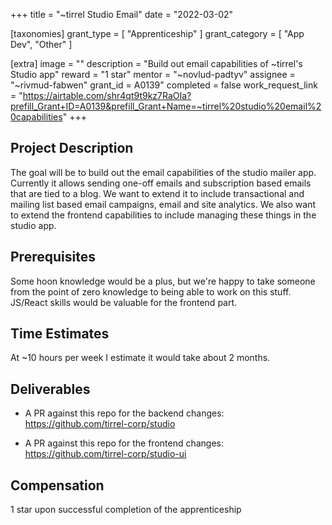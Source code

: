 +++
title = "~tirrel Studio Email"
date = "2022-03-02"

[taxonomies]
grant_type = [ "Apprenticeship" ]
grant_category = [ "App Dev", "Other" ]

[extra]
image = ""
description = "Build out email capabilities of ~tirrel's Studio app"
reward = "1 star"
mentor = "~novlud-padtyv"
assignee = "~rivmud-fabwen"
grant_id = A0139"
completed = false
work_request_link = "https://airtable.com/shr4qt9t9kz7RaOIa?prefill_Grant+ID=A0139&prefill_Grant+Name=~tirrel%20studio%20email%20capabilities"
+++

## Project Description

The goal will be to build out the email capabilities of the studio mailer app. Currently it allows sending one-off emails and subscription based emails that are tied to a blog. We want to extend it to include transactional and mailing list based email campaigns, email and site analytics. We also want to extend the frontend capabilities to include managing these things in the studio app.

## Prerequisites

Some hoon knowledge would be a plus, but we're happy to take someone from the point of zero knowledge to being able to work on this stuff. JS/React skills would be valuable for the frontend part.

## Time Estimates

At ~10 hours per week I estimate it would take about 2 months.

## Deliverables

- A PR against this repo for the backend changes: https://github.com/tirrel-corp/studio

- A PR against this repo for the frontend changes: https://github.com/tirrel-corp/studio-ui

## Compensation

1 star upon successful completion of the apprenticeship
